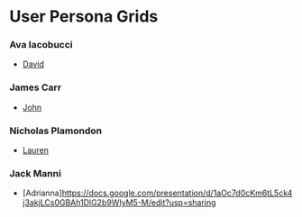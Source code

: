 # User Persona Grids

### Ava Iacobucci
- [David](https://docs.google.com/presentation/d/1bWd-g8IXXNtnDR6AkQX_cFiRGOTwh4kg3jYmDz2sDxE/edit?usp=drive_link)

### James Carr
- [John](https://docs.google.com/presentation/d/1eRaxv_687cSz9V4upC8l5tJVOCZrg7LF8yGP7rc1Lcc/edit?usp=sharing)

### Nicholas Plamondon
- [Lauren](https://docs.google.com/presentation/d/12CYYiCxa7VaiL7OsUo4zTznMPdTBHlsKgi63OkWh854/edit?usp=sharing)

### Jack Manni 
- [Adrianna]https://docs.google.com/presentation/d/1aOc7d0cKm6tL5ck4j3akjLCs0GBAh1DlG2b9WIyM5-M/edit?usp=sharing
  
